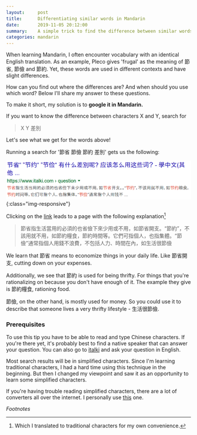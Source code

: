 ```yaml
---
layout:     post
title:      Differentiating similar words in Mandarin
date:       2019-11-05 20:12:00
summary:    A simple trick to find the difference between similar words in Mandarin
categories: mandarin
---
```


When learning Mandarin, I often encounter vocabulary with an identical English translation.
As an example, Pleco gives 'frugal' as the meaning of 節省, 節儉 and 節約.
Yet, these words are used in different contexts and have slight differences. 

How can you find out where the differences are? And when should you use which word?
Below I'll share my answer to these questions. 

To make it short, my solution is to **google it in Mandarin.** 

If you want to know the difference between characters X and Y, search for 
> X Y 差別

Let's see what we get for the words above!

Running a search for '節省 節儉 節約 差別' gets us the following:

![image-title-here](/images/2019-11/chineseCharactersSearchResultFrugal.png){:class="img-responsive"}

Clicking on the [link](https://www.italki.com/question/274511?hl=zh-tw) leads to a page with the following explanation[^1] 

> 節省指生活當用的必須的也省儉下來少用或不用，如節省開支。“節約”，不該用就不用，如節約糧食，節約時間等。它們可指個人，也指集體。“節儉”通常指個人用錢不浪費，不包括人力、時間在內，如生活很節儉

We learn that 節省 means to economize things in your daily life. Like 節省開支, cutting down on your expenses. 

Additionally, we see that 節約 is used for being thrifty. For things that you're rationalizing on because you don't have enough of it. The example they give is 節約糧食, rationing food.

節儉, on the other hand, is mostly used for money. So you could use it to describe that someone lives a very thrifty lifestyle - 生活很節儉. 

### Prerequisites
To use this tip you have to be able to read and type Chinese characters. 
If you're there yet, it's probably best to find a native speaker that can answer your question.
You can also go to [italki](https://www.italki.com/?hl=de) and ask your question in English.

Most search results will be in simplified characters. 
Since I'm learning traditional characters, I had a hard time using this technique in the beginning. 
But then I changed my viewpoint and saw it as an opportunity to learn some simplified characters. 

If you're having trouble reading simplified characters, there are a lot of converters all over the internet.
I personally use [this](https://www.chinese-tools.com/tools/converter-simptrad.html) one.



*Footnotes*

[^1]: Which I translated to traditional characters for my own convenience.
